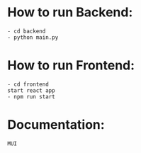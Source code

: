 # **How to run Backend:**
    - cd backend
    - python main.py

# **How to run Frontend:**
    - cd frontend
    start react app
    - npm run start

# **Documentation:** 
    MUI
